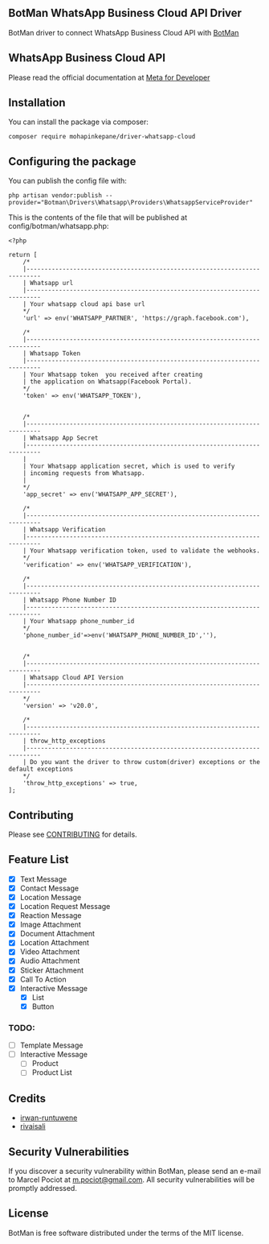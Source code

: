 ## BotMan WhatsApp Business Cloud API Driver

BotMan driver to connect WhatsApp Business Cloud API with [BotMan](https://github.com/botman/botman)


## WhatsApp Business Cloud API

Please read the official documentation at [Meta for Developer](https://developers.facebook.com/docs/whatsapp/cloud-api)

## Installation
You can install the package via composer:

    composer require mohapinkepane/driver-whatsapp-cloud

## Configuring the package
You can publish the config file with:

    php artisan vendor:publish --provider="Botman\Drivers\Whatsapp\Providers\WhatsappServiceProvider"

This is the contents of the file that will be published at config/botman/whatsapp.php:

    <?php

    return [
        /*
        |--------------------------------------------------------------------------
        | Whatsapp url
        |--------------------------------------------------------------------------
        | Your whatsapp cloud api base url
        */
        'url' => env('WHATSAPP_PARTNER', 'https://graph.facebook.com'),

        /*
        |--------------------------------------------------------------------------
        | Whatsapp Token
        |--------------------------------------------------------------------------
        | Your Whatsapp token  you received after creating
        | the application on Whatsapp(Facebook Portal).
        */
        'token' => env('WHATSAPP_TOKEN'),


        /*
        |--------------------------------------------------------------------------
        | Whatsapp App Secret
        |--------------------------------------------------------------------------
        |
        | Your Whatsapp application secret, which is used to verify
        | incoming requests from Whatsapp.
        |
        */
        'app_secret' => env('WHATSAPP_APP_SECRET'),

        /*
        |--------------------------------------------------------------------------
        | Whatsapp Verification
        |--------------------------------------------------------------------------
        | Your Whatsapp verification token, used to validate the webhooks.
        */
        'verification' => env('WHATSAPP_VERIFICATION'),

        /*
        |--------------------------------------------------------------------------
        | Whatsapp Phone Number ID
        |--------------------------------------------------------------------------
        | Your Whatsapp phone_number_id
        */
        'phone_number_id'=>env('WHATSAPP_PHONE_NUMBER_ID',''),


        /*
        |--------------------------------------------------------------------------
        | Whatsapp Cloud API Version
        |--------------------------------------------------------------------------
        */
        'version' => 'v20.0',

        /*
        |--------------------------------------------------------------------------
        | throw_http_exceptions
        |--------------------------------------------------------------------------
        | Do you want the driver to throw custom(driver) exceptions or the default exceptions
        */
        'throw_http_exceptions' => true,
    ];





## Contributing
Please see [CONTRIBUTING](https://github.com/mohapinkepane/driver-whatsapp-cloud//blob/master/CONTRIBUTING.md) for details.

## Feature List

- [x] Text Message
- [x] Contact Message
- [x] Location Message
- [x] Location Request Message
- [x] Reaction Message
- [x] Image Attachment
- [x] Document Attachment
- [x] Location Attachment
- [x] Video Attachment
- [x] Audio Attachment
- [x] Sticker Attachment
- [x] Call To Action
- [x] Interactive Message
    - [x] List
    - [x] Button

### TODO:
- [ ] Template Message
- [ ] Interactive Message
    - [ ] Product
    - [ ] Product List
## Credits

- [irwan-runtuwene](https://github.com/irwan-runtuwene/driver-whatsapp)
- [rivaisali](https://github.com/rivaisali/driver-whatsapp)


## Security Vulnerabilities

If you discover a security vulnerability within BotMan, please send an e-mail to Marcel Pociot at m.pociot@gmail.com. All security vulnerabilities will be promptly addressed.

## License

BotMan is free software distributed under the terms of the MIT license.
